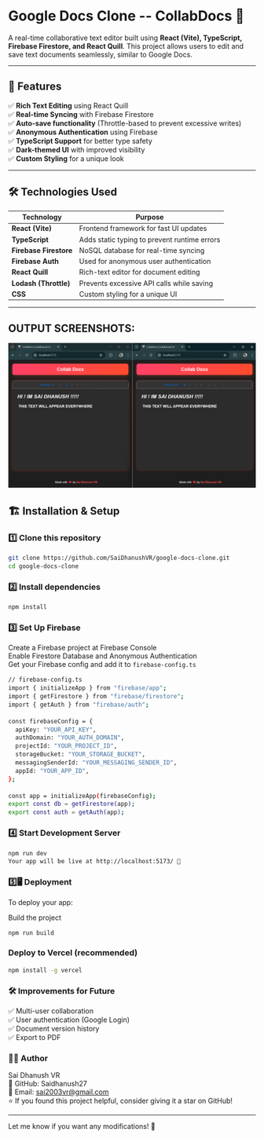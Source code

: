 # Google Docs Clone -- CollabDocs 📝  

A real-time collaborative text editor built using **React (Vite), TypeScript, Firebase Firestore, and React Quill**. This project allows users to edit and save text documents seamlessly, similar to Google Docs.  

---

## 🚀 Features  

✅ **Rich Text Editing** using React Quill  
✅ **Real-time Syncing** with Firebase Firestore  
✅ **Auto-save functionality** (Throttle-based to prevent excessive writes)  
✅ **Anonymous Authentication** using Firebase  
✅ **TypeScript Support** for better type safety  
✅ **Dark-themed UI** with improved visibility  
✅ **Custom Styling** for a unique look  

---

## 🛠️ Technologies Used  

| **Technology**  | **Purpose** |
|---------------|-------------|
| **React (Vite)** | Frontend framework for fast UI updates |
| **TypeScript** | Adds static typing to prevent runtime errors |
| **Firebase Firestore** | NoSQL database for real-time syncing |
| **Firebase Auth** | Used for anonymous user authentication |
| **React Quill** | Rich-text editor for document editing |
| **Lodash (Throttle)** | Prevents excessive API calls while saving |
| **CSS** | Custom styling for a unique UI |

---

## OUTPUT SCREENSHOTS:
![IMAGES](COLLABDOCS.png)



## 🏗️ Installation & Setup  

### 1️⃣ Clone this repository  
```sh
git clone https://github.com/SaiDhanushVR/google-docs-clone.git
cd google-docs-clone
 ```
### 2️⃣ Install dependencies
```sh
npm install
 ```
### 3️⃣ Set Up Firebase
Create a Firebase project at Firebase Console<br>
Enable Firestore Database and Anonymous Authentication<br>
Get your Firebase config and add it to  ```firebase-config.ts```<br>

```sh
// firebase-config.ts
import { initializeApp } from "firebase/app";
import { getFirestore } from "firebase/firestore";
import { getAuth } from "firebase/auth";

const firebaseConfig = {
  apiKey: "YOUR_API_KEY",
  authDomain: "YOUR_AUTH_DOMAIN",
  projectId: "YOUR_PROJECT_ID",
  storageBucket: "YOUR_STORAGE_BUCKET",
  messagingSenderId: "YOUR_MESSAGING_SENDER_ID",
  appId: "YOUR_APP_ID",
};

const app = initializeApp(firebaseConfig);
export const db = getFirestore(app);
export const auth = getAuth(app);
 ```


###  4️⃣ Start Development Server
```sh
npm run dev
Your app will be live at http://localhost:5173/ 🚀
 ```

 
### 5️⃣🖥️ Deployment
To deploy your app:

Build the project
```sh
npm run build
 ```

### Deploy to Vercel (recommended)
  ```sh
npm install -g vercel
```


 ### 🛠️ Improvements for Future
✅ Multi-user collaboration<br>
✅ User authentication (Google Login)<br>
✅ Document version history<br>
✅ Export to PDF<br>




### 👨‍💻 Author
Sai Dhanush VR<br>
🔗 GitHub: Saidhanush27<br>
📧 Email: sai2003vr@gmail.com<br>
⭐ If you found this project helpful, consider giving it a star on GitHub!<br>

---
Let me know if you want any modifications! 🚀
